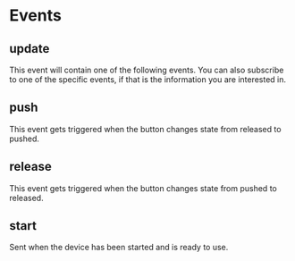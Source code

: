 # Events

## update

This event will contain one of the following events.
You can also subscribe to one of the specific events, if that is the information you are interested in.

## push

This event gets triggered when the button changes state from released to pushed.

## release

This event gets triggered when the button changes state from pushed to released.

## start

Sent when the device has been started and is ready to use.  